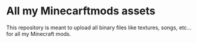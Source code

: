 # All my Minecarftmods assets
This repository is meant to upload all binary files like textures, songs, etc... for all my Minecraft mods.
